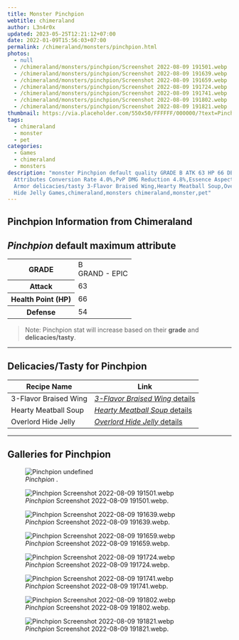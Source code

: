 ```yaml
---
title: Monster Pinchpion
webtitle: chimeraland
author: L3n4r0x
updated: 2023-05-25T12:21:12+07:00
date: 2022-01-09T15:56:03+07:00
permalink: /chimeraland/monsters/pinchpion.html
photos:
  - null
  - /chimeraland/monsters/pinchpion/Screenshot 2022-08-09 191501.webp
  - /chimeraland/monsters/pinchpion/Screenshot 2022-08-09 191639.webp
  - /chimeraland/monsters/pinchpion/Screenshot 2022-08-09 191659.webp
  - /chimeraland/monsters/pinchpion/Screenshot 2022-08-09 191724.webp
  - /chimeraland/monsters/pinchpion/Screenshot 2022-08-09 191741.webp
  - /chimeraland/monsters/pinchpion/Screenshot 2022-08-09 191802.webp
  - /chimeraland/monsters/pinchpion/Screenshot 2022-08-09 191821.webp
thumbnail: https://via.placeholder.com/550x50/FFFFFF/000000/?text=Pinchpion
tags:
  - chimeraland
  - monster
  - pet
categories:
  - Games
  - chimeraland
  - monsters
description: "monster Pinchpion default quality GRADE B ATK 63 HP 66 DEF 54
  Attributes Conversion Rate 4.0%,PvP DMG Reduction 4.8%,Essence Aspect: Drought
  Armor delicacies/tasty 3-Flavor Braised Wing,Hearty Meatball Soup,Overlord
  Hide Jelly Games,chimeraland,monsters chimeraland,monster,pet"
---
```


<link
  rel="stylesheet"
  href="https://rawcdn.githack.com/dimaslanjaka/Web-Manajemen/870a349/css/bootstrap-5-3-0-alpha3-wrapper.css"
/>
<section id="bootstrap-wrapper">
  <div data-bs-theme="dark">
    <h2>Pinchpion Information from Chimeraland</h2>
    <h2 id="attribute"><i>Pinchpion</i> default maximum attribute</h2>
    <div class="row">
      <div class="col mb-2">
        <div class="card">
          <div class="card-body">
            <table>
              <tr>
                <th>GRADE</th>
                <td>B <br /><span class="text-purple">GRAND - EPIC</span></td>
              </tr>
              <tr>
                <th>Attack</th>
                <td>63</td>
              </tr>
              <tr>
                <th>Health Point (HP)</th>
                <td>66</td>
              </tr>
              <tr>
                <th>Defense</th>
                <td>54</td>
              </tr>
            </table>
          </div>
        </div>
      </div>
    </div>
    <blockquote>
      Note: Pinchpion stat will increase based on their <b>grade</b> and
      <b>delicacies/tasty</b>.
    </blockquote>
    <hr />
    <h2 id="delicacies">Delicacies/Tasty for Pinchpion</h2>
    <div class="card">
      <div class="card-body">
        <div class="table-responsive">
          <table class="table table-striped">
            <thead>
              <tr>
                <th>Recipe Name</th>
                <th>Link</th>
              </tr>
            </thead>
            <tbody>
              <tr>
                <td>3-Flavor Braised Wing</td>
                <td>
                  <a
                    href="#"
                    class="text-primary"
                    title="Click here to view recipe 3-Flavor Braised Wing details"
                    ><i>3-Flavor Braised Wing</i> details</a
                  >
                </td>
              </tr>
              <tr>
                <td>Hearty Meatball Soup</td>
                <td>
                  <a
                    href="https://www.webmanajemen.com/chimeraland/recipes/hearty-meatball-soup.html"
                    class="text-primary"
                    title="Click here to view recipe Hearty Meatball Soup details"
                    ><i>Hearty Meatball Soup</i> details</a
                  >
                </td>
              </tr>
              <tr>
                <td>Overlord Hide Jelly</td>
                <td>
                  <a
                    href="https://www.webmanajemen.com/chimeraland/recipes/overlord-hide-jelly.html"
                    class="text-primary"
                    title="Click here to view recipe Overlord Hide Jelly details"
                    ><i>Overlord Hide Jelly</i> details</a
                  >
                </td>
              </tr>
            </tbody>
          </table>
        </div>
      </div>
    </div>
    <hr />
    <div id="gallery">
      <h2>Galleries for Pinchpion</h2>
      <div class="row">
        <div class="col-lg-6 col-12">
          <figure>
            <img
              src="https://www.webmanajemen.com/undefined"
              alt="Pinchpion undefined"
            />
            <figcaption><i>Pinchpion</i> .</figcaption>
          </figure>
        </div>
        <div class="col-lg-6 col-12">
          <figure>
            <img
              src="https://www.webmanajemen.com/chimeraland/monsters/pinchpion/Screenshot%202022-08-09%20191501.webp"
              alt="Pinchpion Screenshot 2022-08-09 191501.webp"
            />
            <figcaption>
              <i>Pinchpion</i> Screenshot 2022-08-09 191501.webp.
            </figcaption>
          </figure>
        </div>
        <div class="col-lg-6 col-12">
          <figure>
            <img
              src="https://www.webmanajemen.com/chimeraland/monsters/pinchpion/Screenshot%202022-08-09%20191639.webp"
              alt="Pinchpion Screenshot 2022-08-09 191639.webp"
            />
            <figcaption>
              <i>Pinchpion</i> Screenshot 2022-08-09 191639.webp.
            </figcaption>
          </figure>
        </div>
        <div class="col-lg-6 col-12">
          <figure>
            <img
              src="https://www.webmanajemen.com/chimeraland/monsters/pinchpion/Screenshot%202022-08-09%20191659.webp"
              alt="Pinchpion Screenshot 2022-08-09 191659.webp"
            />
            <figcaption>
              <i>Pinchpion</i> Screenshot 2022-08-09 191659.webp.
            </figcaption>
          </figure>
        </div>
        <div class="col-lg-6 col-12">
          <figure>
            <img
              src="https://www.webmanajemen.com/chimeraland/monsters/pinchpion/Screenshot%202022-08-09%20191724.webp"
              alt="Pinchpion Screenshot 2022-08-09 191724.webp"
            />
            <figcaption>
              <i>Pinchpion</i> Screenshot 2022-08-09 191724.webp.
            </figcaption>
          </figure>
        </div>
        <div class="col-lg-6 col-12">
          <figure>
            <img
              src="https://www.webmanajemen.com/chimeraland/monsters/pinchpion/Screenshot%202022-08-09%20191741.webp"
              alt="Pinchpion Screenshot 2022-08-09 191741.webp"
            />
            <figcaption>
              <i>Pinchpion</i> Screenshot 2022-08-09 191741.webp.
            </figcaption>
          </figure>
        </div>
        <div class="col-lg-6 col-12">
          <figure>
            <img
              src="https://www.webmanajemen.com/chimeraland/monsters/pinchpion/Screenshot%202022-08-09%20191802.webp"
              alt="Pinchpion Screenshot 2022-08-09 191802.webp"
            />
            <figcaption>
              <i>Pinchpion</i> Screenshot 2022-08-09 191802.webp.
            </figcaption>
          </figure>
        </div>
        <div class="col-lg-6 col-12">
          <figure>
            <img
              src="https://www.webmanajemen.com/chimeraland/monsters/pinchpion/Screenshot%202022-08-09%20191821.webp"
              alt="Pinchpion Screenshot 2022-08-09 191821.webp"
            />
            <figcaption>
              <i>Pinchpion</i> Screenshot 2022-08-09 191821.webp.
            </figcaption>
          </figure>
        </div>
      </div>
    </div>
  </div>
</section>